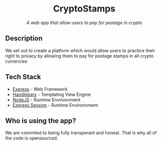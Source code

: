 <div align="center">
  <h1>CryptoStamps</h1>
  <i>A web app that allow users to pay for postage in crypto</i>  
</div>

## Description

We set out to create a platform which would allow users to practice their right to privacy by allowing them to pay for postage stamps in all crypto currencies

## Tech Stack

- [Express](https://expressjs.com/) - Web Framework
- [Handlebars](https://handlebarsjs.com/) - Templating View Engine
- [NodeJS](https://nodejs.org/en/) - Runtime Environnment
- [Express Session](https://www.npmjs.com/package/express-session) - Runtime Environnment

## Who is using the app?

We are commited to being fully transperant and honest. That is why all of the code is opensourced.
